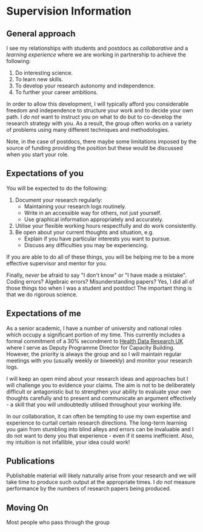 # Supervision Information

## General approach

I see my relationships with students and postdocs as *collaborative* and a *learning experience* where we are working in partnership to achieve the following:

1. Do interesting science.
2. To learn new skills.
3. To develop your research autonomy and independence.
4. To further your career ambitions.

In order to allow this development, I will typically afford you considerable freedom and independence to structure your work and to decide your own path. I *do not* want to instruct you on what to do but to co-develop the research strategy with you. As a result, the group often works on a variety of problems using many different techniques and methodologies.

Note, in the case of postdocs, there maybe some limitations imposed by the source of funding providing the position but these would be discussed when you start your role.

## Expectations of you

You will be expected to do the following:

1. Document your research regularly:
   - Maintaining your research logs routinely.
   - Write in an accessible way for others, not just yourself.
   - Use graphical information appropriately and accurately.  
3. Utilise your flexible working hours respectfully and do work consistently.
4. Be open about your current thoughts and situation, e.g.
   - Explain if you have particular interests you want to pursue.
   - Discuss any difficulties you may be experiencing.

If you are able to do all of these things, you will be helping me to be a more effective supervisor and mentor for you.

Finally, *never* be afraid to say "I don't know" or "I have made a mistake". Coding errors? Algebraic errors? Misunderstanding papers? Yes, I did all of those things too when I was a student and postdoc! The important thing is that we do rigorous science.

## Expectations of me

As a senior academic, I have a number of university and national roles which occupy a significant portion of my time. This currently includes a formal commitment of a 30% secondment to [Health Data Research UK]() where I serve as Deputy Programme Director for Capacity Building. However, the priority is always the group and so I will maintain regular meetings with you (usually weekly or biweekly) and monitor your research logs. 

I will keep an open mind about your research ideas and approaches but I will challenge you to evidence your claims. The aim is not to be deliberately difficult or antagonistic but to strengthen your ability to evaluate your own thoughts carefully and to present and communicate an argument effectively - a skill that you will undoubtedly utilised throughout your working life.

In our collaboration, it can often be tempting to use my own expertise and experience to curtail certain research directions. The long-term learning you gain from stumbling into blind alleys and errors can be invaluable and I do not want to deny you that experience - even if it seems inefficient. Also, my intuition is not  infallible, your idea could work!

## Publications

Publishable material will likely naturally arise from your research and we will take time to produce such output at the appropriate times. I *do not* measure performance by the numbers of research papers being produced. 

## Moving On

Most people who pass through the group 




